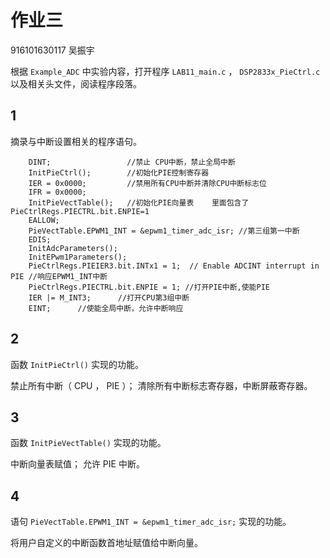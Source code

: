 作业三
=========

916101630117 吴振宇

根据 `Example_ADC` 中实验内容，打开程序 `LAB11_main.c` ，
`DSP2833x_PieCtrl.c` 以及相关头文件，阅读程序段落。

1
-

摘录与中断设置相关的程序语句。

```{code/Example_ADC/LAB11_main.c}
	DINT;                 //禁止 CPU中断，禁止全局中断
	InitPieCtrl();        //初始化PIE控制寄存器
	IER = 0x0000;         //禁用所有CPU中断并清除CPU中断标志位
	IFR = 0x0000;
	InitPieVectTable();   //初始化PIE向量表    里面包含了     PieCtrlRegs.PIECTRL.bit.ENPIE=1
	EALLOW;
	PieVectTable.EPWM1_INT = &epwm1_timer_adc_isr; //第三组第一中断
	EDIS;
	InitAdcParameters();
	InitEPwm1Parameters();
	PieCtrlRegs.PIEIER3.bit.INTx1 = 1;  // Enable ADCINT interrupt in PIE //响应EPWM1_INT中断
	PieCtrlRegs.PIECTRL.bit.ENPIE = 1; //打开PIE中断,使能PIE
	IER |= M_INT3;      //打开CPU第3组中断
	EINT;      //使能全局中断，允许中断响应
```

2
-

函数 `InitPieCtrl()` 实现的功能。

禁止所有中断（ CPU ， PIE ）；
清除所有中断标志寄存器，中断屏蔽寄存器。

3
-

函数 `InitPieVectTable()` 实现的功能。

中断向量表赋值；
允许 PIE 中断。

4
-

语句 `PieVectTable.EPWM1_INT = &epwm1_timer_adc_isr;` 实现的功能。

将用户自定义的中断函数首地址赋值给中断向量。
